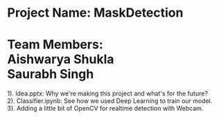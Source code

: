 # Project Name: MaskDetection <br>
# Team Members: <br> Aishwarya Shukla <br> Saurabh Singh  <br>
1). Idea.pptx: Why we're making this project and what's for the future? <br>
2). Classifier.ipynb: See how we used Deep Learning to train our model. <br>
3). Adding a little bit of OpenCV for realtime detection with Webcam.
